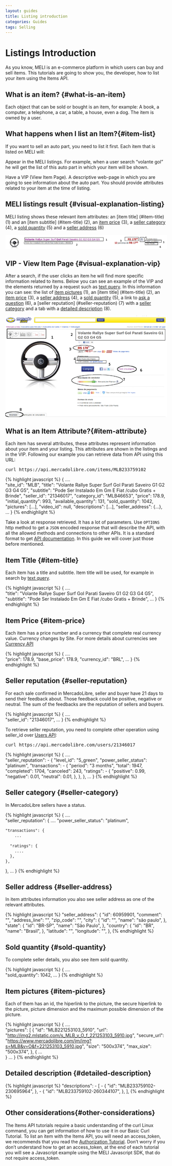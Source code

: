 ```yaml
---
layout: guides
title: Listing introduction
categories: Guides
tags: Selling
---
```


# Listings Introduction

As you know, MELI is an e-commerce platform in which users can buy and sell items. This tutorials are going to show you, the developer, how to list your item using the Items API.


## What is an item? {#what-is-an-item}

Each object that can be sold or bought is an item, for example: A book, a computer, a telephone, a car, a table, a house, even a dog. The item is owned by a user.

## What happens when I list an Item?{#item-list}

If you want to sell an auto part, you need to list it first. Each item that is listed on MELI will:

Appear in the MELI listings. For example, when a user search “volante gol” he will get the list of this auto part in which your item will be shown.

Have a VIP (View Item Page). A descriptive web-page in which you are going to see information about the auto part.
You should provide attributes related to your item at the time of listing.


## MELI listings result {#visual-explanation-listing}

MELI listing shows these relevant item attributes: an [item title] (#item-title) (1) and an [item subtitle] (#item-title) (2), an [item price](#item-price) (3), a [seller category](#seller-category) (4), a [sold quantity](#sold-quantity) (5) and a [seller address](#seller-address) (6)


![meli listing](/images/meli-listing.png)

## VIP - View Item Page {#visual-explanation-vip}

After a search, if the user clicks an item he will find more specific information related to items. Below you can see an example of the VIP and the elements returned by a request such as [text query](/search-by-text-query). In this information you can see: the list of [item pictures](#item-pictures) (1), an [item title] (#item-title) (2), 
 an [item price](#item-price) (3), a [seller address](#seller-address) (4), a [sold quantity](#sold-quantity) (5), a link to [ask a question](/ask-a-question) (6), a [seller reputation] (#seller-reputation) (7) with a [seller category](#seller-category) and a tab with a [detailed description](#detailed-decription) (8). 

![vip](/images/vip.png)

## What is an Item Attribute?{#item-attribute}

Each item has several attributes, these attributes represent information about your item and your listing. This attributes are shown in the listings and in the VIP. Following our example you can retrieve data from API using this URL:

<pre class="terminal">
curl https://api.mercadolibre.com/items/MLB233759102
</pre>

{% highlight javascript %} 
{
  .... 	
  "site_id": "MLB",
  "title": "Volante Rallye Super Surf Gol Parati Saveiro G1 G2 G3 G4 G5",
  "subtitle": "Pode Ser Instalado Em Gm E Fiat /cubo Gratis + Brinde",
  "seller_id": "21346017",
  "category_id": "MLB46653",
  "price": 178.9,
  "initial_quantity": 993,
  "available_quantity": 131,
  "sold_quantity": 1042,
  "pictures": [...],
  "video_id": null,
  "descriptions": [...],
  "seller_address": {...},
  ...
}
{% endhighlight %}

Take a look at response retrieved. It has a lot of parameters. Use <code>OPTIONS</code> http method to get a <code>JSON</code> encoded response that will describe the API, with all the allowed methods and connections to other APIs. It is a standard format to get [API documentation](/design-considerations/#options).
In this guide we will cover just those before mentioned.


## Item Title {#item-title}

Each item has a title and subtitle. Item title will be used, for example in search by [text query](/search-by-text-query).

{% highlight javascript %} 
{
  .... 	
  "title": "Volante Rallye Super Surf Gol Parati Saveiro G1 G2 G3 G4 G5",
  "subtitle": "Pode Ser Instalado Em Gm E Fiat /cubo Gratis + Brinde",
  ...
}
{% endhighlight %}

## Item Price {#item-price}

Each item has a price number and a currency that complete real currency value. Currency changes by Site. For more details about currencies see [Currency API](/guide-appendix/#currencies-api)

{% highlight javascript %} 
{
  .... 	
  "price": 178.9,
  "base_price": 178.9,
  "currency_id": "BRL",
  ...
}
{% endhighlight %}

## Seller reputation {#seller-reputation}

For each sale confirmed in MercadoLibre, seller and buyer have 21 days to send their feedback about. Those feedback could be positive, negative or neutral. The sum of the feedbacks are the reputation of sellers and buyers. 

{% highlight javascript %} 
{
  .... 	
  "seller_id": "21346017",
  ...
}
{% endhighlight %}

To retrieve seller reputation, you need to complete other operation using seller_id over [Users API](/info-user):

<pre class="terminal">
curl https://api.mercadolibre.com/users/21346017
</pre>

{% highlight javascript %} 
{
  .... 	
 "seller_reputation": - {
    "level_id": "5_green",
    "power_seller_status": "platinum",
    "transactions": - {
      "period": "3 months",
      "total": 1947,
      "completed": 1704,
      "canceled": 243,
      "ratings": - {
        "positive": 0.99,
        "negative": 0.01,
        "neutral": 0.01,
      },
    },
  },
  ...
}
{% endhighlight %}


## Seller category {#seller-category}

In MercadoLibre sellers have a status. 

{% highlight javascript %} 
{
  .... 	
 "seller_reputation": {
 	....
    "power_seller_status": "platinum",
    
    "transactions": {
      	... 	
      
      "ratings": {
      	....
      },
    },
  },
  ...
}
{% endhighlight %}

## Seller address {#seller-address}

In item attributes information you also see seller address as one of the relevant attributes.  

{% highlight javascript %} 
 "seller_address": {
    "id": 60959901,
    "comment": "",
    "address_line": "",
    "zip_code": "",
    "city": {
      "id": "",
      "name": "são paulo",
    },
    "state": {
      "id": "BR-SP",
      "name": "São Paulo",
    },
    "country": {
      "id": "BR",
      "name": "Brasil",
    },
    "latitude": "",
    "longitude": "",
  },
{% endhighlight %}

## Sold quantity {#sold-quantity}

To complete seller details, you also see item sold quantity. 

{% highlight javascript %} 
{
  .... 	
  "sold_quantity": 1042,
  ...
}
{% endhighlight %}

## Item pictures {#item-pictures}

Each of them has an id, the hiperlink to the picture, the secure hiperlink to the picture, picture dimension and the maximum possible dimension of the picture. 

{% highlight javascript %} 
{
  .... 	
  "pictures": [
    {
      "id": "MLB221253103_5910",
      "url": "http://img2.mlstatic.com/s_MLB_v_O_f_221253103_5910.jpg",
      "secure_url": "https://www.mercadolibre.com/jm/img?s=MLB&v=O&f=221253103_5910.jpg",
      "size": "500x374",
      "max_size": "500x374",
    },
    {
	   ...    
	}
  ...
}
{% endhighlight %}

## Detailed description {#detailed-description}
{% highlight javascript %} 
  "descriptions": - [
    - {
      "id": "MLB233759102-230695964",
    },
    - {
      "id": "MLB233759102-260344107",
    },
  ],
 {% endhighlight %}


## Other considerations{#other-considerations}

The Items API tutorials require a basic understanding of the curl Linux command, you can get information of how to use it in our Basic Curl Tutorial.
To list an item with the Items API, you will need an access_token, we recommends that you read the [Authorization Tutorial](../authentication-and-authorization).
Don’t worry if you don’t understand how to get an access_token, at the end of each tutorial you will see a Javascript example using the MELI Javascript SDK, that do not require access_token.

<iframe id="search_api_embed"
  src="javascript:void(0)"
    scrolling="no"
      frameborder="0"
        width="100%"
          height="900">
</iframe>
<script type="text/javascript">
            document.getElementById('search_api_embed').src ='https://api.mercadolibre.com/items/MLB233759102';
</script>
